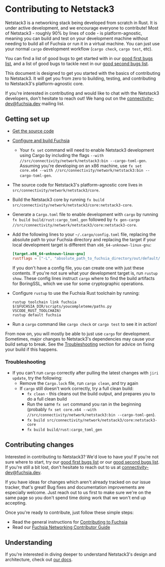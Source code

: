 # Contributing to Netstack3

Netstack3 is a networking stack being developed from scratch in Rust. It is
under active development, and we encourage everyone to contribute! Most of
Netstack3 - roughly 90% by lines of code - is platform-agnostic, meaning you can
build and test on your development machine without needing to build all of
Fuchsia or run it in a virtual machine. You can just use your normal `cargo`
development workflow (`cargo check`, `cargo test`, etc).

<!-- TODO(https://fxbug.dev/42149513): Make shortlinks for these Monorail search
URLs -->

You can find a list of good bugs to get started with in our [good first bugs
list][good-first-bugs], and a list of good bugs to tackle next in our [good
second bugs list][good-second-bugs].

This document is designed to get you started with the basics of contributing to
Netstack3. It will get you from zero to building, testing, and contributing to
Netstack3's platform-agnostic core.

If you're interested in contributing and would like to chat with the Netstack3
developers, don't hesitate to reach out! We hang out on the
<connectivity-dev@fuchsia.dev> mailing list.

## Getting set up

* [Get the source code](/docs/get-started/get_fuchsia_source.md)
* [Configure and build Fuchsia](/docs/get-started/build_fuchsia.md)
  * Your `fx set` command will need to enable Netstack3 development using Cargo
    by including the flags `--with //src/connectivity/network/netstack3:bin
    --cargo-toml-gen`. Assuming you're developing on an x86 machine, use `fx set
    core.x64 --with //src/connectivity/network/netstack3:bin --cargo-toml-gen`.
* The source code for Netstack3's platform-agnostic core lives in
  `src/connectivity/network/netstack3/core`.
* Build the Netstack3 core by running `fx build
  src/connectivity/network/netstack3/core:netstack3-core`.
* Generate a `Cargo.toml` file to enable development with `cargo` by running `fx
  build build/rust:cargo_toml_gen` followed by `fx gen-cargo
  //src/connectivity/network/netstack3/core:netstack3-core`.
* Add the following lines to your `~/.cargo/config.toml` file, replacing the
  absolute path to your Fuchsia directory and replacing the target if your local
  development target is different than `x86_64-unknown-linux-gnu`:

  ```toml
  [target.x86_64-unknown-linux-gnu]
  rustflags = ["-L", "absolute_path_to_fuchsia_directory/out/default/host_x64/obj/third_party/boringssl"]
  ```

  If you don't have a config file, you can create one with just these contents.
  If you're not sure what your development target is, run `rustup show`. These
  config lines instruct `cargo` where to find the build artifacts for BoringSSL,
  which we use for some cryptographic operations.
* Configure `rustup` to use the Fuchsia Rust toolchain by running:

  ```shell
  rustup toolchain link fuchsia $($FUCHSIA_DIR/scripts/youcompleteme/paths.py VSCODE_RUST_TOOLCHAIN)
  rustup default fuchsia
  ```

* Run a `cargo` command like `cargo check` or `cargo test` to see it in action!

From now on, you will mostly be able to just use `cargo` for development.
Sometimes, major changes to Netstack3's dependencies may cause your build setup
to break. See the [Troubleshooting](#Troubleshooting) section for advice on
fixing your build if this happens.

### Troubleshooting

* If you can't run `cargo` correctly after pulling the latest changes with `jiri
  update`, try the following:
  * Remove the `Cargo.lock` file, run `cargo clean`, and try again
  * If `cargo` still doesn't work correctly, try a full clean build:
    * `fx clean` - this cleans out the build output, and prepares you to do a
      full clean build
    * Run the same `fx set` command you ran in the beginning (probably `fx set
      core.x64 --with //src/connectivity/network/netstack3:bin
      --cargo-toml-gen`).
    * `fx build src/connectivity/network/netstack3/core:netstack3-core`
    * `fx build build/rust:cargo_toml_gen`

## Contributing changes

Interested in contributing to Netstack3? We'd love to have you! If you're not
sure where to start, try our [good first bugs list][good-first-bugs] or our
[good second bugs list][good-second-bugs]. If you're still a bit lost, don't
hesitate to reach out to us at <connectivity-dev@fuchsia.dev>.

If you have ideas for changes which aren't already tracked on our issue tracker,
that's great! Bug fixes and documentation improvements are especially welcome.
Just reach out to us first to make sure we're on the same page so you don't
spend time doing work that we won't end up accepting.

 Once you're ready to contribute, just follow these simple steps:

* Read the general instructions for [Contributing to Fuchsia](/CONTRIBUTING.md)
* Read our [Fuchsia Networking Contributor Guide]

## Understanding

If you're interested in diving deeper to understand Netstack3's design and
architecture, check out [our docs](/src/connectivity/network/netstack3/docs).

[Fuchsia Networking Contributor Guide]: /docs/contribute/contributing-to-netstack
[good-first-bugs]: https://bugs.fuchsia.dev/p/fuchsia/issues/list?q=%28component%3Anetworkstack%3Enetstack3+OR+component%3AConnectivity%3ELibraries%3Enet_types+OR+component%3AConnectivity%3ELibraries%3Einternet_checksum+OR+component%3AConnectivity%3ELibraries%3Epacket%29+label%3AGoodFirstBug&can=2
[good-second-bugs]: https://bugs.fuchsia.dev/p/fuchsia/issues/list?q=%28component%3Anetworkstack%3Enetstack3+OR+component%3AConnectivity%3ELibraries%3Enet_types+OR+component%3AConnectivity%3ELibraries%3Einternet_checksum+OR+component%3AConnectivity%3ELibraries%3Epacket%29+label%3AGoodSecondBug&can=2
